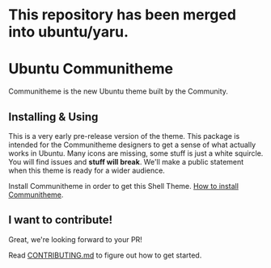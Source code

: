 # This repository has been merged into ubuntu/yaru.

# Ubuntu Communitheme

Communitheme is the new Ubuntu theme built by the Community.

## Installing & Using

This is a very early pre-release version of the theme. This package is intended for the Communitheme designers to get a sense of what actually works in Ubuntu. Many icons are missing, some stuff is just a white squircle. You will find issues and **stuff will break**. We'll make a public statement when this theme is ready for a wider audience.

Install Communitheme in order to get this Shell Theme. [How to install Communitheme](https://github.com/ubuntu/communitheme-snap-helpers/blob/master/README.md).

## I want to contribute!

Great, we're looking forward to your PR!

Read [CONTRIBUTING.md](./CONTRIBUTING.md) to figure out how to get started.
